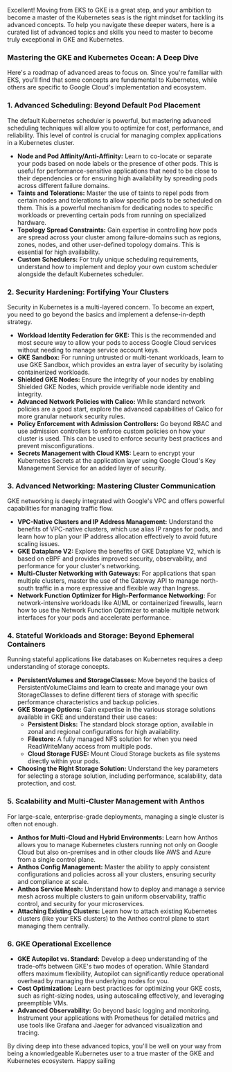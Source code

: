 Excellent! Moving from EKS to GKE is a great step, and your ambition to become a master of the Kubernetes seas is the right mindset for tackling its advanced concepts. To help you navigate these deeper waters, here is a curated list of advanced topics and skills you need to master to become truly exceptional in GKE and Kubernetes.

### Mastering the GKE and Kubernetes Ocean: A Deep Dive

Here's a roadmap of advanced areas to focus on. Since you're familiar with EKS, you'll find that some concepts are fundamental to Kubernetes, while others are specific to Google Cloud's implementation and ecosystem.

### 1. Advanced Scheduling: Beyond Default Pod Placement

The default Kubernetes scheduler is powerful, but mastering advanced scheduling techniques will allow you to optimize for cost, performance, and reliability. This level of control is crucial for managing complex applications in a Kubernetes cluster.

*   **Node and Pod Affinity/Anti-Affinity:** Learn to co-locate or separate your pods based on node labels or the presence of other pods. This is useful for performance-sensitive applications that need to be close to their dependencies or for ensuring high availability by spreading pods across different failure domains.
*   **Taints and Tolerations:** Master the use of taints to repel pods from certain nodes and tolerations to allow specific pods to be scheduled on them. This is a powerful mechanism for dedicating nodes to specific workloads or preventing certain pods from running on specialized hardware.
*   **Topology Spread Constraints:** Gain expertise in controlling how pods are spread across your cluster among failure-domains such as regions, zones, nodes, and other user-defined topology domains. This is essential for high availability.
*   **Custom Schedulers:** For truly unique scheduling requirements, understand how to implement and deploy your own custom scheduler alongside the default Kubernetes scheduler.

### 2. Security Hardening: Fortifying Your Clusters

Security in Kubernetes is a multi-layered concern. To become an expert, you need to go beyond the basics and implement a defense-in-depth strategy.

*   **Workload Identity Federation for GKE:** This is the recommended and most secure way to allow your pods to access Google Cloud services without needing to manage service account keys.
*   **GKE Sandbox:** For running untrusted or multi-tenant workloads, learn to use GKE Sandbox, which provides an extra layer of security by isolating containerized workloads.
*   **Shielded GKE Nodes:** Ensure the integrity of your nodes by enabling Shielded GKE Nodes, which provide verifiable node identity and integrity.
*   **Advanced Network Policies with Calico:** While standard network policies are a good start, explore the advanced capabilities of Calico for more granular network security rules.
*   **Policy Enforcement with Admission Controllers:** Go beyond RBAC and use admission controllers to enforce custom policies on how your cluster is used. This can be used to enforce security best practices and prevent misconfigurations.
*   **Secrets Management with Cloud KMS:** Learn to encrypt your Kubernetes Secrets at the application layer using Google Cloud's Key Management Service for an added layer of security.

### 3. Advanced Networking: Mastering Cluster Communication

GKE networking is deeply integrated with Google's VPC and offers powerful capabilities for managing traffic flow.

*   **VPC-Native Clusters and IP Address Management:** Understand the benefits of VPC-native clusters, which use alias IP ranges for pods, and learn how to plan your IP address allocation effectively to avoid future scaling issues.
*   **GKE Dataplane V2:** Explore the benefits of GKE Dataplane V2, which is based on eBPF and provides improved security, observability, and performance for your cluster's networking.
*   **Multi-Cluster Networking with Gateways:** For applications that span multiple clusters, master the use of the Gateway API to manage north-south traffic in a more expressive and flexible way than Ingress.
*   **Network Function Optimizer for High-Performance Networking:** For network-intensive workloads like AI/ML or containerized firewalls, learn how to use the Network Function Optimizer to enable multiple network interfaces for your pods and accelerate performance.

### 4. Stateful Workloads and Storage: Beyond Ephemeral Containers

Running stateful applications like databases on Kubernetes requires a deep understanding of storage concepts.

*   **PersistentVolumes and StorageClasses:** Move beyond the basics of PersistentVolumeClaims and learn to create and manage your own StorageClasses to define different tiers of storage with specific performance characteristics and backup policies.
*   **GKE Storage Options:** Gain expertise in the various storage solutions available in GKE and understand their use cases:
    *   **Persistent Disks:** The standard block storage option, available in zonal and regional configurations for high availability.
    *   **Filestore:** A fully managed NFS solution for when you need ReadWriteMany access from multiple pods.
    *   **Cloud Storage FUSE:** Mount Cloud Storage buckets as file systems directly within your pods.
*   **Choosing the Right Storage Solution:** Understand the key parameters for selecting a storage solution, including performance, scalability, data protection, and cost.

### 5. Scalability and Multi-Cluster Management with Anthos

For large-scale, enterprise-grade deployments, managing a single cluster is often not enough.

*   **Anthos for Multi-Cloud and Hybrid Environments:** Learn how Anthos allows you to manage Kubernetes clusters running not only on Google Cloud but also on-premises and in other clouds like AWS and Azure from a single control plane.
*   **Anthos Config Management:** Master the ability to apply consistent configurations and policies across all your clusters, ensuring security and compliance at scale.
*   **Anthos Service Mesh:** Understand how to deploy and manage a service mesh across multiple clusters to gain uniform observability, traffic control, and security for your microservices.
*   **Attaching Existing Clusters:** Learn how to attach existing Kubernetes clusters (like your EKS clusters) to the Anthos control plane to start managing them centrally.

### 6. GKE Operational Excellence

*   **GKE Autopilot vs. Standard:** Develop a deep understanding of the trade-offs between GKE's two modes of operation. While Standard offers maximum flexibility, Autopilot can significantly reduce operational overhead by managing the underlying nodes for you.
*   **Cost Optimization:** Learn best practices for optimizing your GKE costs, such as right-sizing nodes, using autoscaling effectively, and leveraging preemptible VMs.
*   **Advanced Observability:** Go beyond basic logging and monitoring. Instrument your applications with Prometheus for detailed metrics and use tools like Grafana and Jaeger for advanced visualization and tracing.

By diving deep into these advanced topics, you'll be well on your way from being a knowledgeable Kubernetes user to a true master of the GKE and Kubernetes ecosystem. Happy sailing

